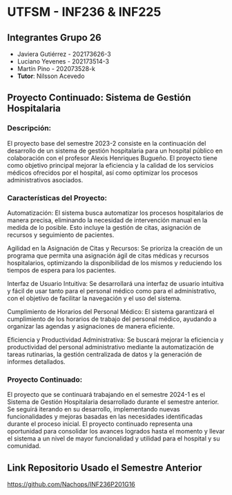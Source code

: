 # UTFSM - INF236 & INF225

## Integrantes Grupo 26
* Javiera Gutiérrez - 202173626-3
* Luciano Yevenes - 202173514-3
* Martín Pino - 202073528-k
* **Tutor**: Nilsson Acevedo

## Proyecto Continuado: Sistema de Gestión Hospitalaria

### Descripción:

El proyecto base del semestre 2023-2 consiste en la continuación del desarrollo de un sistema de gestión hospitalaria para un hospital público en colaboración con el profesor Alexis Henriques Bugueño. El proyecto tiene como objetivo principal mejorar la eficiencia y la calidad de los servicios médicos ofrecidos por el hospital, así como optimizar los procesos administrativos asociados.

### Características del Proyecto:

Automatización: El sistema busca automatizar los procesos hospitalarios de manera precisa, eliminando la necesidad de intervención manual en la medida de lo posible. Esto incluye la gestión de citas, asignación de recursos y seguimiento de pacientes.

Agilidad en la Asignación de Citas y Recursos: Se prioriza la creación de un programa que permita una asignación ágil de citas médicas y recursos hospitalarios, optimizando la disponibilidad de los mismos y reduciendo los tiempos de espera para los pacientes.

Interfaz de Usuario Intuitiva: Se desarrollará una interfaz de usuario intuitiva y fácil de usar tanto para el personal médico como para el administrativo, con el objetivo de facilitar la navegación y el uso del sistema.

Cumplimiento de Horarios del Personal Médico: El sistema garantizará el cumplimiento de los horarios de trabajo del personal médico, ayudando a organizar las agendas y asignaciones de manera eficiente.

Eficiencia y Productividad Administrativa: Se buscará mejorar la eficiencia y productividad del personal administrativo mediante la automatización de tareas rutinarias, la gestión centralizada de datos y la generación de informes detallados.

### Proyecto Continuado:

El proyecto que se continuará trabajando en el semestre 2024-1 es el Sistema de Gestión Hospitalaria desarrollado durante el semestre anterior. Se seguirá iterando en su desarrollo, implementando nuevas funcionalidades y mejoras basadas en las necesidades identificadas durante el proceso inicial. El proyecto continuado representa una oportunidad para consolidar los avances logrados hasta el momento y llevar el sistema a un nivel de mayor funcionalidad y utilidad para el hospital y su comunidad.

## Link Repositorio Usado el Semestre Anterior
https://github.com/Nachops/INF236P201G16

